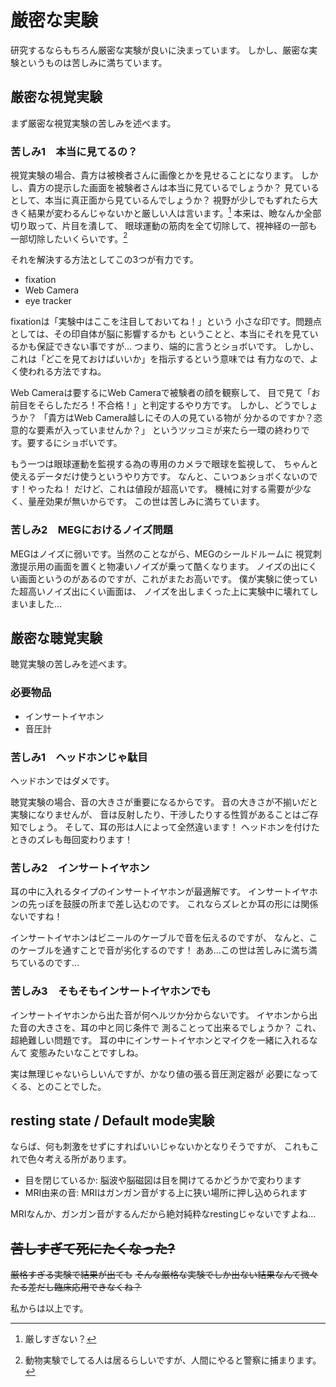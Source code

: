 
# 厳密な実験
研究するならもちろん厳密な実験が良いに決まっています。
しかし、厳密な実験というものは苦しみに満ちています。

## 厳密な視覚実験
まず厳密な視覚実験の苦しみを述べます。

### 苦しみ1　本当に見てるの？
視覚実験の場合、貴方は被検者さんに画像とかを見せることになります。
しかし、貴方の提示した画面を被験者さんは本当に見ているでしょうか？
見ているとして、本当に真正面から見ているんでしょうか？
視野が少しでもずれたら大きく結果が変わるんじゃないかと厳しい人は言います。[^kibishii]
本来は、瞼なんか全部切り取って、片目を潰して、
眼球運動の筋肉を全て切除して、視神経の一部も一部切除したいくらいです。[^metsubushi]

[^metsubushi]: 動物実験でしてる人は居るらしいですが、人間にやると警察に捕まります。
[^kibishii]: 厳しすぎない？

それを解決する方法としてこの3つが有力です。

- fixation
- Web Camera
- eye tracker

fixationは「実験中はここを注目しておいてね！」という
小さな印です。問題点としては、その印自体が脳に影響するかも
ということと、本当にそれを見ているかも保証できない事ですが…
つまり、端的に言うとショボいです。
しかし、これは「どこを見ておけばいいか」を指示するという意味では
有力なので、よく使われる方法ですね。

Web Cameraは要するにWeb Cameraで被験者の顔を観察して、
目で見て「お前目をそらしただろ！不合格！」と判定するやり方です。
しかし、どうでしょうか？
「貴方はWeb Camera越しにその人の見ている物が
分かるのですか？恣意的な要素が入っていませんか？」
というツッコミが来たら一環の終わりです。要するにショボいです。

もう一つは眼球運動を監視する為の専用のカメラで眼球を監視して、
ちゃんと使えるデータだけ使うというやり方です。
なんと、こいつぁショボくないのです！やったね！
だけど、これは値段が超高いです。
機械に対する需要が少なく、量産効果が無いからです。
この世は苦しみに満ちています。

### 苦しみ2　MEGにおけるノイズ問題
MEGはノイズに弱いです。当然のことながら、MEGのシールドルームに
視覚刺激提示用の画面を置くと物凄いノイズが乗って酷くなります。
ノイズの出にくい画面というのがあるのですが、これがまたお高いです。
僕が実験に使っていた超高いノイズ出にくい画面は、
ノイズを出しまくった上に実験中に壊れてしまいました…

## 厳密な聴覚実験
聴覚実験の苦しみを述べます。

### 必要物品

- インサートイヤホン
- 音圧計

### 苦しみ1　ヘッドホンじゃ駄目
ヘッドホンではダメです。

聴覚実験の場合、音の大きさが重要になるからです。
音の大きさが不揃いだと実験になりませんが、
音は反射したり、干渉したりする性質があることはご存知でしょう。
そして、耳の形は人によって全然違います！
ヘッドホンを付けたときのズレも毎回変わります！

### 苦しみ2　インサートイヤホン
耳の中に入れるタイプのインサートイヤホンが最適解です。
インサートイヤホンの先っぽを鼓膜の所まで差し込むのです。
これならズレとか耳の形には関係ないですね！

インサートイヤホンはビニールのケーブルで音を伝えるのですが、
なんと、このケーブルを通すことで音が劣化するのです！
ああ…この世は苦しみに満ち満ちているのです…


### 苦しみ3　そもそもインサートイヤホンでも
インサートイヤホンから出た音が何ヘルツか分からないです。
イヤホンから出た音の大きさを、耳の中と同じ条件で
測ることって出来るでしょうか？
これ、超絶難しい問題です。
耳の中にインサートイヤホンとマイクを一緒に入れるなんて
変態みたいなことですしね。

実は無理じゃないらしいんですが、かなり値の張る音圧測定器が
必要になってくる、とのことでした。

## resting state / Default mode実験
ならば、何も刺激をせずにすればいいじゃないかとなりそうですが、
これもこれで色々考える所があります。

- 目を閉じているか: 脳波や脳磁図は目を開けてるかどうかで変わります
- MRI由来の音: MRIはガンガン音がする上に狭い場所に押し込められます

MRIなんか、ガンガン音がするんだから絶対純粋なrestingじゃないですよね…

## ~~苦しすぎて死にたくなった?~~
~~厳格すぎる実験で結果が出ても~~
~~そんな厳格な実験でしか出ない結果なんて微々たる差だし臨床応用できなくね？~~

私からは以上です。
